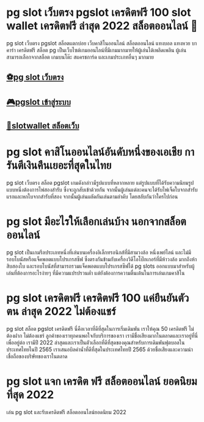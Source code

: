 # pg slot เว็บตรง pgslot เครดิตฟรี 100 slot wallet เครดิตฟรี ล่าสุด 2022 สล็อตออนไลน์ 🎰
pg slot เว็บตรง pgslot สล็อตแตกบ่อย เว็บคาสิโนออนไลน์ สล็อตออนไลน์ แทงบอล แทงหวย บาคาร่า เครดิตฟรี
สล็อต pg เป็นเว็บไซต์เกมออนไลน์ที่มีเกมมากมายให้ผู้เล่นได้เพลิดเพลิน ผู้เล่นสามารถเลือกจากสล็อต เกมบนโต๊ะ สแครชการ์ด และเกมประเภทอื่นๆ มากมาย

## [⚽pg slot เว็บตรง](https://allwingame.jwallet.link/register)
## [🎮pgslot เข้าสู่ระบบ](https://allwingame.jwallet.link/register)
## [🎰slotwallet สล็อตเว็บ](https://allwingame.jwallet.link/register)

# pg slot คาสิโนออนไลน์อันดับหนึ่งของเอเชีย การันตีเงินคืนเยอะที่สุดในไทย

pg slot เว็บตรง สล็อต pgslot เกมดังกล่าวมีรูปแบบที่หลากหลาย แต่รูปแบบที่ได้รับความนิยมรูปแบบหนึ่งต้องการไพ่สองสำรับ ซึ่งจะถูกสับเข้าด้วยกัน จากนั้นผู้เล่นแต่ละคนจะได้รับไพ่เจ็ดใบจากสำรับแรกและหกใบจากสำรับที่สอง จากนั้นผู้เล่นผลัดกันเล่นตามลำดับ โดยสลับกันว่าใครไปก่อน


# pg slot มีอะไรให้เลือกเล่นบ้าง นอกจากสล็อตออนไลน์

pg slot เป็นเกมรีลประเภทหนึ่งที่เล่นบนเครื่องอิเล็กทรอนิกส์ที่มีสามวงล้อ หนึ่งเพย์ไลน์ และไม่มีรอบโบนัสหรือแจ็คพอตแบบโปรเกรสซีฟ ซึ่งตรงกันข้ามกับเครื่องวิดีโอโป๊กเกอร์ที่มีห้าวงล้อ มากถึงห้าสิบสองใบ และรอบโบนัสที่สามารถรวมแจ็คพอตแบบโปรเกรสซีฟได้ pg slots ออกแบบมาสำหรับผู้เล่นที่ต้องการอะไรง่ายๆ ที่มีความแปรปรวนต่ำ แต่ยังต้องการความตื่นเต้นในการเล่นเกมคาสิโน

 
# pg slot เครดิตฟรี เครดิตฟรี 100 แค่ยืนยันตัวตน ล่าสุด 2022 ไม่ต้องแชร์

pg slot สล็อต pgslot เครดิตฟรี นี่คือเวลาที่ดีที่สุดในการเริ่มเดิมพัน เราให้คุณ 50 เครดิตฟรี ไม่ต้องฝาก ไม่ต้องแชร์
ลูกค้าของเราทุกคนพอใจกับบริการของเรา เรามีชื่อเสียงมากในตลาดและเราอยู่ที่นี่เพื่ออยู่ต่อ
เรามีปี 2022 ล่าสุดและเราเป็นตัวเลือกที่ดีที่สุดของคุณสำหรับการเดิมพันฟุตบอลในประเทศไทยในปี 2565
เราเสนอบิลค่าน้ำที่ดีที่สุดในประเทศไทยปี 2565 ด้วยชื่อเสียงและความน่าเชื่อถือของบริษัทของเราในตลาด


# pg slot แจก เครดิต ฟรี สล็อตออนไลน์ ยอดนิยมที่สุด 2022

เล่น pg slot และรับเครดิตฟรี สล็อตออนไลน์ยอดนิยม 2022
